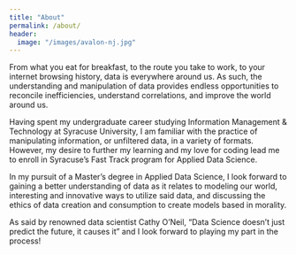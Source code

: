 ```yaml
---
title: "About"
permalink: /about/
header:
  image: "/images/avalon-nj.jpg"
---
```


From what you eat for breakfast, to the route you take to work, to your internet browsing history, data is everywhere around us. As such, the understanding and manipulation of data provides endless opportunities to reconcile inefficiencies, understand correlations, and improve the world around us.

Having spent my undergraduate career studying Information Management & Technology at Syracuse University, I am familiar with the practice of manipulating information, or unfiltered data, in a variety of formats. However, my desire to further my learning and my love for coding lead me to enroll in Syracuse’s Fast Track program for Applied Data Science.

In my pursuit of a Master’s degree in Applied Data Science, I look forward to gaining a better understanding of data as it relates to modeling our world, interesting and innovative ways to utilize said data, and discussing the ethics of data creation and consumption to create models based in morality.

As said by renowned data scientist Cathy O’Neil, “Data Science doesn’t just predict the future, it causes it” and I look forward to playing my part in the process!

